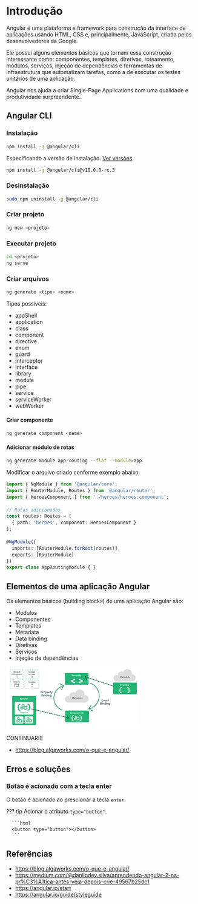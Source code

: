 # Introdução

Angular é uma plataforma e framework para construção da interface de aplicações usando HTML, CSS e, principalmente, JavaScript, criada pelos desenvolvedores da Google.

Ele possui alguns elementos básicos que tornam essa construção interessante como: componentes, templates, diretivas, roteamento, módulos, serviços, injeção de dependências e ferramentas de infraestrutura que automatizam tarefas, como a de executar os testes unitários de uma aplicação.

Angular nos ajuda a criar Single-Page Applications com uma qualidade e produtividade surpreendente.

## Angular CLI

### Instalação

```bash
npm install -g @angular/cli
```

Especificando a versão de instalação. [Ver versões](https://github.com/angular/angular-cli/releases).

```bash
npm install -g @angular/cli@v10.0.0-rc.3
```

### Desinstalação

```bash
sudo npm uninstall -g @angular/cli
```

### Criar projeto

```bash
ng new <projeto>
```

### Executar projeto

```bash
cd <projeto>
ng serve
```

### Criar arquivos

```bash
ng generate <tipo> <nome>
```

Tipos possíveis:

- appShell
- application
- class
- component
- directive
- enum
- guard
- interceptor
- interface
- library
- module
- pipe
- service
- serviceWorker
- webWorker

#### Criar componente

```bash
ng generate component <name>
```

#### Adicionar módulo de rotas

```bash
ng generate module app-routing --flat --module=app
```

Modificar o arquivo criado conforme exemplo abaixo:

```ts
import { NgModule } from '@angular/core';
import { RouterModule, Routes } from '@angular/router';
import { HeroesComponent } from './heroes/heroes.component';

// Rotas adicionadas
const routes: Routes = [
  { path: 'heroes', component: HeroesComponent }
];

@NgModule({
  imports: [RouterModule.forRoot(routes)],
  exports: [RouterModule]
})
export class AppRoutingModule { }
```

## Elementos de uma aplicação Angular

Os elementos básicos (building blocks) de uma aplicação Angular são:

- Módulos
- Componentes
- Templates
- Metadata
- Data binding
- Diretivas
- Serviços
- Injeção de dependências

<div class='imagem' markdown='1' style="width: 70%">

![exemplo_sem_dip](_introducao/esquema-elementos-angular.png)

</div>


CONTINUAR!!!

- <https://blog.algaworks.com/o-que-e-angular/>


## Erros e soluções

### Botão é acionado com a tecla enter

O botão é acionado ao prescionar a tecla `enter`.

??? tip
      Acionar o atributo `type="button"`.

      ```html
      <button type="button"></button>
      ```

## Referências

- <https://blog.algaworks.com/o-que-e-angular/>
- <https://medium.com/@danilodev.silva/aprendendo-angular-2-na-pr%C3%A1tica-antes-veja-depois-crie-49567b25dc1>
- <https://angular.io/start>
- <https://angular.io/guide/styleguide>
